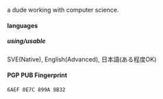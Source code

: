 a dude working with computer science. 

#### languages

##### using/usable
SVE(Native), English(Advanced), 日本語(ある程度OK)

#### PGP PUB Fingerprint
`6AEF 0E7C 899A 8B32`
